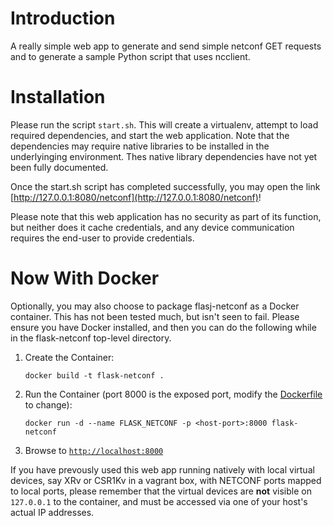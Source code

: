 # Introduction

A really simple web app to generate and send simple netconf GET requests and to generate a sample Python script that uses ncclient.

# Installation

Please run the script ```start.sh```. This will create a virtualenv, attempt to load required dependencies, and start the web application. Note that the dependencies may require native libraries to be installed in the underlyinging environment. Thes native library dependencies have not yet been fully documented.

Once the start.sh script has completed successfully, you may open the link [http://127.0.0.1:8080/netconf](http://127.0.0.1:8080/netconf)!

Please note that this web application has no security as part of its function, but neither does it cache credentials, and any device communication requires the end-user to provide credentials.

# Now With Docker

Optionally, you may also choose to package flasj-netconf as a Docker container. This has not been tested much, but isn't seen to fail. Please ensure you have Docker installed, and then you can do the following while in the flask-netconf top-level directory.

1. Create the Container:

    ```
    docker build -t flask-netconf .
    ```

1. Run the Container (port 8000 is the exposed port, modify the [Dockerfile](Dockerfile) to change):

    ```
    docker run -d --name FLASK_NETCONF -p <host-port>:8000 flask-netconf
    ```

1. Browse to [`http://localhost:8000`](http://localhost:8000)

If you have prevously used this web app running natively with local virtual devices, say XRv or CSR1Kv in a vagrant box, with NETCONF ports mapped to local ports, please remember that the virtual devices are **not** visible on `127.0.0.1` to the container, and must be accessed via one of your host's actual IP addresses.
